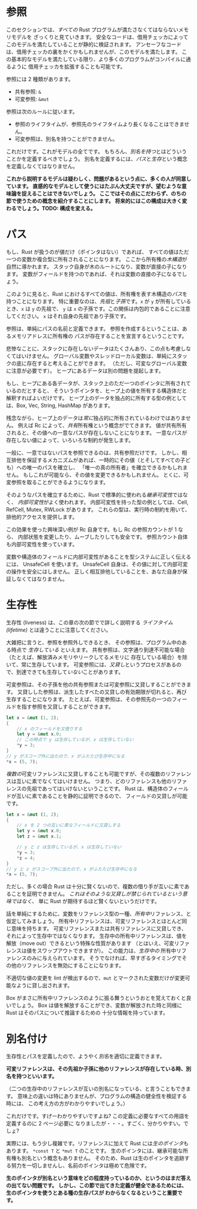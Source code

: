 <!--
# References
-->

# 参照

<!--
This section gives a high-level view of the memory model that *all* Rust
programs must satisfy to be correct. Safe code is statically verified
to obey this model by the borrow checker. Unsafe code may go above
and beyond the borrow checker while still satisfying this model. The borrow
checker may also be extended to allow more programs to compile, as long as
this more fundamental model is satisfied.
-->

このセクションでは、*すべての* Rust プログラムが満たさなくてはならないメモリモデルを
ざっくりと見ていきます。
安全なコードは、借用チェッカによってこのモデルを満たしていることが静的に検証されます。
アンセーフなコードは、借用チェッカの裏をかくかもしれませんが、このモデルを満たします。
この基本的なモデルを満たしている限り、より多くのプログラムがコンパイルに通るように
借用チェッカを拡張することも可能です。

<!--
There are two kinds of reference:
-->

参照には 2 種類があります。

<!--
* Shared reference: `&`
* Mutable reference: `&mut`
-->

* 共有参照: `&`
* 可変参照: `&mut`

<!--
Which obey the following rules:
-->

参照は次のルールに従います。

<!--
* A reference cannot outlive its referent
* A mutable reference cannot be aliased
-->

* 参照のライフタイムが、参照先のライフタイムより長くなることはできません。
* 可変参照は、別名を持つことができません。

<!--
That's it. That's the whole model. Of course, we should probably define
what *aliased* means. To define aliasing, we must define the notion of
*paths* and *liveness*.
-->

これだけです。これがモデルの全てです。
もちろん、*別名を持つ*とはどういうことかを定義するべきでしょう。
別名を定義するには、*パス*と*生存*という概念を定義しなくてはなりません。

<!--
**NOTE: The model that follows is generally agreed to be dubious and have
issues. It's ok-ish as an intuitive model, but fails to capture the desired
semantics. We leave this here to be able to use notions introduced here in later
sections. This will be significantly changed in the future. TODO: do that.**
-->

**これから説明するモデルは疑わしく、問題があるという点に、多くの人が同意しています。
直感的なモデルとして使うにはたぶん大丈夫ですが、望むような意味論を捉えることはできないでしょう。
ここではその点にこだわらず、のちの節で使うための概念を紹介することにします。
将来的にはこの構成は大きく変わるでしょう。TODO: 構成を変える。**


<!--
# Paths
-->

# パス

<!--
If all Rust had were values (no pointers), then every value would be uniquely
owned by a variable or composite structure. From this we naturally derive a
*tree* of ownership. The stack itself is the root of the tree, with every
variable as its direct children. Each variable's direct children would be their
fields (if any), and so on.
-->

もし、Rust が扱うのが値だけ（ポインタはない）であれば、
すべての値はただ一つの変数か複合型に所有されることになります。
ここから所有権の*木構造*が自然に導かれます。
スタック自身が木のルートになり、変数が直接の子になります。
変数がフィールドを持つのであれば、それは変数の直接の子になるでしょう。

<!--
From this view, every value in Rust has a unique *path* in the tree of
ownership. Of particular interest are *ancestors* and *descendants*: if `x` owns
`y`, then `x` is an ancestor of `y`, and `y` is a descendant of `x`. Note
that this is an inclusive relationship: `x` is a descendant and ancestor of
itself.
-->

このように見ると、Rust におけるすべての値は、所有権を表す木構造の*パス*を持つことになります。
特に重要なのは、*先祖*と*子孫*です。`x` が `y` が所有しているとき、`x` は `y` の先祖で、
`y` は `x` の子孫です。この関係は内包的であることに注意してください。
`x` はそれ自身の先祖であり子孫です。

<!--
We can then define references as simply *names* for paths. When you create a
reference, you're declaring that an ownership path exists to this address
of memory.
-->

参照は、単純にパスの名前と定義できます。
参照を作成するということは、あるメモリアドレスに所有権の
パスが存在することを宣言するということです。

<!--
Tragically, plenty of data doesn't reside on the stack, and we must also
accommodate this. Globals and thread-locals are simple enough to model as
residing at the bottom of the stack (though we must be careful with mutable
globals). Data on the heap poses a different problem.
-->

悲惨なことに、スタックに存在しないデータはたくさんあり、この点も考慮しなくてはいけません。
グローバル変数やスレッドローカル変数は、単純にスタックの底に存在すると考えることができます。
（ただし、可変なグローバル変数に注意が必要です）。
ヒープにあるデータは別の問題を提起します。

<!--
If all Rust had on the heap was data uniquely owned by a pointer on the stack,
then we could just treat such a pointer as a struct that owns the value on the
heap. Box, Vec, String, and HashMap, are examples of types which uniquely
own data on the heap.
-->

もし、ヒープにある各データが、スタック上のただ一つのポインタに所有されているのだとすると、
そういうポインタを、ヒープ上の値を所有する構造体だと解釈すればよいだけです。
ヒープ上のデータを独占的に所有する型の例としては、Box, Vec, String, HashMap があります。

<!--
Unfortunately, data on the heap is not *always* uniquely owned. Rc for instance
introduces a notion of *shared* ownership. Shared ownership of a value means
there is no unique path to it. A value with no unique path limits what we can do
with it.
-->

残念ながら、ヒープ上のデータは*常に*独占的に所有されているわけではありません。
例えば Rc によって、*共有*所有権という概念がでてきます。
値が共有所有されると、その値への一意なパスが存在しないことになります。
一意なパスが存在しない値によって、いろいろな制約が発生します。

<!--
In general, only shared references can be created to non-unique paths. However
mechanisms which ensure mutual exclusion may establish One True Owner
temporarily, establishing a unique path to that value (and therefore all
its children). If this is done, the value may be mutated. In particular, a
mutable reference can be taken.
-->

一般に、一意ではないパスを参照できるのは、共有参照だけです。
しかし、相互排他を保証するメカニズムがあれば、一時的にその値（とそしてすべての子ども）への唯一のパスを確立し、
「唯一の真の所有者」を確立できるかもしれません。
もしこれが可能なら、その値を変更できるかもしれません。
とくに、可変参照を取ることができるようになります。

<!--
The most common way to establish such a path is through *interior mutability*,
in contrast to the *inherited mutability* that everything in Rust normally uses.
Cell, RefCell, Mutex, and RWLock are all examples of interior mutability types.
These types provide exclusive access through runtime restrictions.
-->

そのようなパスを確立するために、Rust で標準的に使われる*継承可変性*ではなく、
*内部可変性*がよく使われます。
内部可変性を持った型の例としては、Cell, RefCell, Mutex, RWLock があります。
これらの型は、実行時の制約を用いて、排他的アクセスを提供します。

<!--
An interesting case of this effect is Rc itself: if an Rc has refcount 1,
then it is safe to mutate or even move its internals. Note however that the
refcount itself uses interior mutability.
-->

この効果を使った興味深い例が Rc 自身です。もし Rc の参照カウントが 1 なら、
内部状態を変更したり、ムーブしたりしても安全です。
参照カウント自体も内部可変性を使っています。

<!--
In order to correctly communicate to the type system that a variable or field of
a struct can have interior mutability, it must be wrapped in an UnsafeCell. This
does not in itself make it safe to perform interior mutability operations on
that value. You still must yourself ensure that mutual exclusion is upheld.
-->

変数や構造体のフィールドに内部可変性があることを型システムに正しく伝えるには、
UnsafeCell を使います。
UnsafeCell 自身は、その値に対して内部可変の操作を安全にはしません。
正しく相互排他していることを、あなた自身が保証しなくてはなりません。

<!--
# Liveness
-->

# 生存性

<!--
Note: Liveness is not the same thing as a *lifetime*, which will be explained
in detail in the next section of this chapter.
-->

生存性 (liveness) は、この章の次の節でで詳しく説明する *ライフタイム (lifetime)* とは違うことに注意してください。

<!--
Roughly, a reference is *live* at some point in a program if it can be
dereferenced. Shared references are always live unless they are literally
unreachable (for instance, they reside in freed or leaked memory). Mutable
references can be reachable but *not* live through the process of *reborrowing*.
-->

大雑把に言うと、参照を参照外しできるとき、
その参照は、プログラム中のある時点で *生存している* といえます。
共有参照は、文字通り到達不可能な場合（たとえば、解放済みメモリやリークしてるメモリに
存在している場合）を除いて、常に生存しています。
可変参照には、*又貸し*というプロセスがあるので、到達できても生存して*いない*ことがあります。


<!--
A mutable reference can be reborrowed to either a shared or mutable reference to
one of its descendants. A reborrowed reference will only be live again once all
reborrows derived from it expire. For instance, a mutable reference can be
reborrowed to point to a field of its referent:
-->

可変参照は、その子孫を他の共有参照または可変参照に又貸しすることができます。
又貸しした参照は、派生したすべたの又貸しの有効期限が切れると、再び生存することになります。
たとえば、可変参照は、その参照先の一つのフィールドを指す参照を又貸しすることができます。

```rust
let x = &mut (1, 2);
{
    // x のフィールドを又借りする
    let y = &mut x.0;
    // この時点で y は生存しているが、x は生存していない
    *y = 3;
}
// y がスコープ外に出たので、x がふたたび生存中になる
*x = (5, 7);
```

<!--
It is also possible to reborrow into *multiple* mutable references, as long as
they are *disjoint*: no reference is an ancestor of another. Rust
explicitly enables this to be done with disjoint struct fields, because
disjointness can be statically proven:
-->

*複数の*可変リファレンスに又貸しすることも可能ですが、その複数のリファレンスは互いに素でなくてはいけません。
つまり、どのリファレンスも他のリファレンスの先祖であってはいけないということです。
Rust は、構造体のフィールドが互いに素であることを静的に証明できるので、
フィールドの又貸しが可能です。

```rust
let x = &mut (1, 2);
{
    // x を 2 つの互いに素なフィールドに又貸しする
    let y = &mut x.0;
    let z = &mut x.1;

    // y と z は生存しているが、x は生存していない
    *y = 3;
    *z = 4;
}
// y と z がスコープ外に出たので、x がふたたび生存中になる
*x = (5, 7);
```

<!--
However it's often the case that Rust isn't sufficiently smart to prove that
multiple borrows are disjoint. *This does not mean it is fundamentally illegal
to make such a borrow*, just that Rust isn't as smart as you want.
-->

ただし、多くの場合 Rust は十分に賢くないので、複数の借り手が互いに素であることを証明できません。
*これはそのような又貸しが禁じられているという意味ではなく*、
単に Rust が期待するほど賢くないというだけです。

<!--
To simplify things, we can model variables as a fake type of reference: *owned*
references. Owned references have much the same semantics as mutable references:
they can be re-borrowed in a mutable or shared manner, which makes them no
longer live. Live owned references have the unique property that they can be
moved out of (though mutable references *can* be swapped out of). This power is
only given to *live* owned references because moving its referent would of
course invalidate all outstanding references prematurely.
-->

話を単純にするために、変数をリファレンス型の一種、*所有中*リファレンス、と仮定してみましょう。
所有中リファレンスは、可変リファレンスとほとんど同じ意味を持ちます。
可変リファレンスまたは共有リファレンスに又貸しでき、それによって生存中ではなくなります。
生存中の所有中リファレンスは、値を解放（move out）できるという特殊な性質があります
（とはいえ、可変リファレンスは値をスワップアウトできますが）。
この能力は、*生存中の* 所有中リファレンスのみに与えられています。
そうでなければ、早すぎるタイミングでその他のリファレンスを無効にすることになります。

<!--
As a local lint against inappropriate mutation, only variables that are marked
as `mut` can be borrowed mutably.
-->

不適切な値の変更を lint が検出するので、`mut` とマークされた変数だけが変更可能なように貸し出されます。

<!--
It is interesting to note that Box behaves exactly like an owned reference. It
can be moved out of, and Rust understands it sufficiently to reason about its
paths like a normal variable.
-->

Box がまさに所有中リファレンスのように振る舞うというおとを覚えておくと良いでしょう。
Box は値を解放することができ、変数が解放された時と同様に Rust はそのパスについて推論するための
十分な情報を持っています。


<!--
# Aliasing
-->

# 別名付け

<!--
With liveness and paths defined, we can now properly define *aliasing*:
-->

生存性とパスを定義したので、ようやく*別名*を適切に定義できます。

<!--
**A mutable reference is aliased if there exists another live reference to one
of its ancestors or descendants.**
-->

**可変リファレンスは、その先祖か子孫に他のリファレンスが存在している時、別名を持つといいます。**

<!--
(If you prefer, you may also say the two live references alias *each other*.
This has no semantic consequences, but is probably a more useful notion when
verifying the soundness of a construct.)
-->

（二つの生存中のリファレンスが互いの別名になっている、と言うこともできます。
意味上の違いは特にありませんが、プログラムの構造の健全性を検証する時には、
この考え方の方がわかりやすいでしょう。）

<!--
That's it. Super simple right? Except for the fact that it took us two pages to
define all of the terms in that definition. You know: Super. Simple.
-->

これだけです。すげーわかりやすいですよね? この定義に必要なすべての用語を定義するのに 2 ページ必要に
なりましたが・・・。すごく、分かりやすい。でしょ?

<!--
Actually it's a bit more complicated than that. In addition to references, Rust
has *raw pointers*: `*const T` and `*mut T`. Raw pointers have no inherent
ownership or aliasing semantics. As a result, Rust makes absolutely no effort to
track that they are used correctly, and they are wildly unsafe.
-->

実際には、もう少し複雑です。リファレンスに加えて Rust には*生のポインタ*もあります。
`*const T` と `*mut T` のことです。
生のポインタには、継承可能な所有権も別名という概念もありません。
そのため、Rust は生のポインタを追跡する努力を一切しませんし、名前のポインタは極めて危険です。

<!--
**It is an open question to what degree raw pointers have alias semantics.
However it is important for these definitions to be sound that the existence of
a raw pointer does not imply some kind of live path.**
-->

**生のポインタが別名という意味をどの程度持っているのか、というのはまだ答えの出てない問題です。
しかし、この節で出てきた定義が健全であるためには、生のポインタを使うとある種の生存パスが
わからなくなるということ重要です。**
